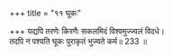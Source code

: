 +++
title = "११ घूकः"

+++
यद्यपि तरणेः किरणैः सकलमिदं विश्वमुज्ज्वलं विदधे।  
तदपि न पश्यति घूकः पुराकृतं भुज्यते कर्म॥ 233 ॥  